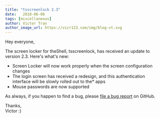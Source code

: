 ```yaml
---
title: "tsscreenlock 2.3"
date:   2018-06-06
tags: [miscellaneous]
author: Victor Tran
author_image_url: https://vicr123.com/img/blog-vt.svg
---
```


Hey everyone,

The screen locker for theShell, tsscreenlock, has received an update to version 2.3. Here's what's new:
<!-- truncate -->
- Screen Locker will now work properly when the screen configuration changes
- The login screen has received a redesign, and this authentication interface will be slowly rolled out to the* apps
- Mouse passwords are now supported

As always, if you happen to find a bug, please [file a bug report](https://github.com/vicr123/tsscreenlock/issues) on GitHub.

Thanks,<br />
Victor :)
